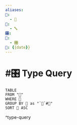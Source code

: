 ```yaml
---
aliases: 
📁:
  - 🔢
🔢:
  - 🔤
🎛️: 
🔀:
  - 🎛️
📅: {{date}}
---
```

# #🎛️ Type Query

```dataview
TABLE
FROM "📁"
WHERE 📁
GROUP BY 📁 as "`📁`#📁"
SORT 📅 ASC
```

^type-query